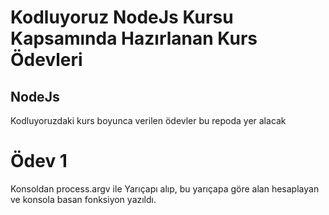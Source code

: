 <h1>Kodluyoruz NodeJs Kursu Kapsamında Hazırlanan Kurs Ödevleri</h1>

<h2>NodeJs</h2>

<p>Kodluyoruzdaki kurs boyunca verilen ödevler bu repoda yer alacak</p>

# Ödev 1
Konsoldan process.argv ile Yarıçapı alıp, bu yarıçapa göre alan hesaplayan ve konsola basan fonksiyon yazıldı.
